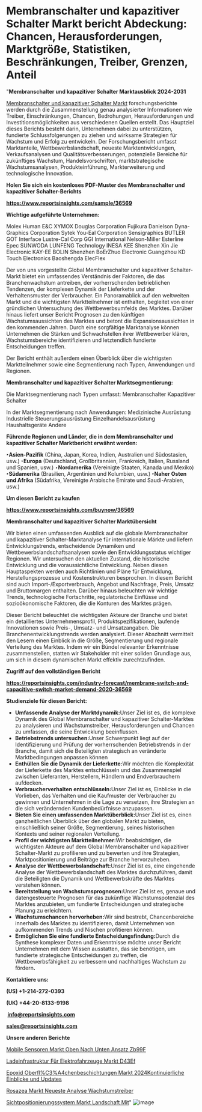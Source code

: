 # Membranschalter und kapazitiver Schalter Markt bericht Abdeckung: Chancen, Herausforderungen, Marktgröße, Statistiken, Beschränkungen, Treiber, Grenzen, Anteil

"<strong><b>Membranschalter und kapazitiver Schalter Marktausblick 2024-2031</b></strong>

<a href=https://www.reportsinsights.com/sample/36569>Membranschalter und kapazitiver Schalter Markt</a> forschungsberichte werden durch die Zusammenstellung genau analysierter Informationen wie Treiber, Einschränkungen, Chancen, Bedrohungen, Herausforderungen und Investitionsmöglichkeiten aus verschiedenen Quellen erstellt. Das Hauptziel dieses Berichts besteht darin, Unternehmen dabei zu unterstützen, fundierte Schlussfolgerungen zu ziehen und wirksame Strategien für Wachstum und Erfolg zu entwickeln. Der Forschungsbericht umfasst Marktanteile, Wettbewerbslandschaft, neueste Marktentwicklungen, Verkaufsanalysen und Qualitätsverbesserungen, potenzielle Bereiche für zukünftiges Wachstum, Handelsvorschriften, marktstrategische Wachstumsanalysen, Produkteinführung, Markterweiterung und technologische Innovation.

<strong><b>Holen Sie sich ein kostenloses PDF-Muster des Membranschalter und kapazitiver Schalter-Berichts</b></strong>

<a href=https://www.reportsinsights.com/sample/36569><strong><u>https://www.reportsinsights.com/sample/36569</u></strong></a>

<strong>Wichtige aufgeführte Unternehmen:</strong>

Molex
Human E&C
XYMOX
Douglas Corporation
Fujikura
Danielson
Dyna-Graphics Corporation
Sytek
You-Eal Corporation
Sensigraphics
BUTLER
GOT Interface
Lustre-Cal Corp
GGI International
Nelson-Miller
Esterline
Epec
SUNWODA
LUNFENG Technology
INESA
KEE
Shenzhen Xin Jie Electronic
KAY-EE
BOLIN
Shenzhen BoErZhuo Electronic
Guangzhou KD Touch Electronics
Baoshengda
ElecFlex

Der von uns vorgestellte Global Membranschalter und kapazitiver Schalter-Markt bietet ein umfassendes Verständnis der Faktoren, die das Branchenwachstum antreiben, der vorherrschenden betrieblichen Tendenzen, der komplexen Dynamik der Lieferkette und der Verhaltensmuster der Verbraucher. Ein Panoramablick auf den weltweiten Markt und die wichtigsten Marktteilnehmer ist enthalten, begleitet von einer gründlichen Untersuchung des Wettbewerbsumfelds des Marktes. Darüber hinaus liefert unser Bericht Prognosen zu den künftigen Wachstumsaussichten des Marktes und betont die Expansionsaussichten in den kommenden Jahren. Durch eine sorgfältige Marktanalyse können Unternehmen die Stärken und Schwachstellen ihrer Wettbewerber klären, Wachstumsbereiche identifizieren und letztendlich fundierte Entscheidungen treffen.

Der Bericht enthält außerdem einen Überblick über die wichtigsten Marktteilnehmer sowie eine Segmentierung nach Typen, Anwendungen und Regionen.

<strong>Membranschalter und kapazitiver Schalter Marktsegmentierung:</strong>

Die Marktsegmentierung nach Typen umfasst:
Membranschalter
Kapazitiver Schalter

In der Marktsegmentierung nach Anwendungen:
Medizinische Ausrüstung
Industrielle Steuerungsausrüstung
Einzelhandelsausrüstung
Haushaltsgeräte
Andere

<strong><b>Führende Regionen und Länder, die in dem Membranschalter und kapazitiver Schalter Marktbericht erwähnt werden:</b></strong>

<strong><b>‣Asien-Pazifik</b></strong> (China, Japan, Korea, Indien, Australien und Südostasien, usw.)
<strong><b>‣Europa</b></strong> (Deutschland, Großbritannien, Frankreich, Italien, Russland und Spanien, usw.)
‣<strong><b>Nordamerika</b></strong> (Vereinigte Staaten, Kanada und Mexiko)
<strong><b>‣Südamerika</b></strong> (Brasilien, Argentinien und Kolumbien, usw.)
<strong><b>‣Naher Osten und Afrika</b></strong> (Südafrika, Vereinigte Arabische Emirate und Saudi-Arabien, usw.)

<strong>Um diesen Bericht zu kaufen</strong>

<a href=https://www.reportsinsights.com/buynow/36569><strong><u>https://www.reportsinsights.com/buynow/36569</u></strong></a>

<strong>Membranschalter und kapazitiver Schalter Marktübersicht</strong>

Wir bieten einen umfassenden Ausblick auf die globale Membranschalter und kapazitiver Schalter-Marktanalyse für internationale Märkte und liefern Entwicklungstrends, entscheidende Dynamiken und Wettbewerbslandschaftsanalysen sowie den Entwicklungsstatus wichtiger Regionen. Wir untersuchen den aktuellen Zustand, die historische Entwicklung und die voraussichtliche Entwicklung. Neben diesen Hauptaspekten werden auch Richtlinien und Pläne für Entwicklung, Herstellungsprozesse und Kostenstrukturen besprochen. In diesem Bericht sind auch Import-/Exportverbrauch, Angebot und Nachfrage, Preis, Umsatz und Bruttomargen enthalten. Darüber hinaus beleuchten wir wichtige Trends, technologische Fortschritte, regulatorische Einflüsse und sozioökonomische Faktoren, die die Konturen des Marktes prägen.

Dieser Bericht beleuchtet die wichtigsten Akteure der Branche und bietet ein detailliertes Unternehmensprofil, Produktspezifikationen, laufende Innovationen sowie Preis-, Umsatz- und Umsatzangaben. Die Branchenentwicklungstrends werden analysiert. Dieser Abschnitt vermittelt den Lesern einen Einblick in die Größe, Segmentierung und regionale Verteilung des Marktes. Indem wir ein Bündel relevanter Erkenntnisse zusammenstellen, statten wir Stakeholder mit einer soliden Grundlage aus, um sich in diesem dynamischen Markt effektiv zurechtzufinden.

<strong>Zugriff auf den vollständigen Bericht</strong>

<a href=https://reportsinsights.com/industry-forecast/membrane-switch-and-capacitive-switch-market-demand-2020-36569><strong>https://reportsinsights.com/industry-forecast/membrane-switch-and-capacitive-switch-market-demand-2020-36569</strong></a>

<strong>Studienziele für diesen Bericht:</strong>
<ul>
  <li><strong>Umfassende Analyse der Marktdynamik:</strong>Unser Ziel ist es, die komplexe Dynamik des Global Membranschalter und kapazitiver Schalter-Marktes zu analysieren und Wachstumstreiber, Herausforderungen und Chancen zu umfassen, die seine Entwicklung beeinflussen.</li>
  <li><strong>Betriebstrends untersuchen:</strong>Unser Schwerpunkt liegt auf der Identifizierung und Prüfung der vorherrschenden Betriebstrends in der Branche, damit sich die Beteiligten strategisch an veränderte Marktbedingungen anpassen können</li>
  <li><strong>Enthüllen Sie die Dynamik der Lieferkette:</strong>Wir möchten die Komplexität der Lieferkette des Marktes entschlüsseln und das Zusammenspiel zwischen Lieferanten, Herstellern, Händlern und Endverbrauchern aufdecken.</li>
  <li><strong>Verbraucherverhalten entschlüsseln:</strong>Unser Ziel ist es, Einblicke in die Vorlieben, das Verhalten und die Kaufmuster der Verbraucher zu gewinnen und Unternehmen in die Lage zu versetzen, ihre Strategien an die sich verändernden Kundenbedürfnisse anzupassen.</li>
  <li><strong>Bieten Sie einen umfassenden Marktüberblick:</strong>Unser Ziel ist es, einen ganzheitlichen Überblick über den globalen Markt zu bieten, einschließlich seiner Größe, Segmentierung, seines historischen Kontexts und seiner regionalen Verteilung.</li>
  <li><strong>Profil der wichtigsten Marktteilnehmer:</strong>Wir beabsichtigen, die wichtigsten Akteure auf dem Global Membranschalter und kapazitiver Schalter-Markt zu profilieren und zu bewerten und ihre Strategien, Marktpositionierung und Beiträge zur Branche hervorzuheben.</li>
  <li><strong>Analyse der Wettbewerbslandschaft:</strong>Unser Ziel ist es, eine eingehende Analyse der Wettbewerbslandschaft des Marktes durchzuführen, damit die Beteiligten die Dynamik und Wettbewerbskräfte des Marktes verstehen können.</li>
  <li><strong>Bereitstellung von Wachstumsprognosen:</strong>Unser Ziel ist es, genaue und datengesteuerte Prognosen für das zukünftige Wachstumspotenzial des Marktes anzubieten, um fundierte Entscheidungen und strategische Planung zu erleichtern.</li>
  <li><strong>Wachstumschancen hervorheben:</strong>Wir sind bestrebt, Chancenbereiche innerhalb des Marktes zu identifizieren, damit Unternehmen von aufkommenden Trends und Nischen profitieren können.</li>
  <li><strong>Ermöglichen Sie eine fundierte Entscheidungsfindung:</strong>Durch die Synthese komplexer Daten und Erkenntnisse möchte unser Bericht Unternehmen mit dem Wissen ausstatten, das sie benötigen, um fundierte strategische Entscheidungen zu treffen, die Wettbewerbsfähigkeit zu verbessern und nachhaltiges Wachstum zu fördern<strong>.</strong></li>
</ul>
<strong>Kontaktiere uns:</strong>

<strong>(US) +1-214-272-0393</strong>

<strong>(UK) +44-20-8133-9198</strong>

<strong> </strong><a href=info@reportsinsights.com><strong><u>info@reportsinsights.com</u></strong></a>

<a href=sales@reportsinsights.com><strong><u>sales@reportsinsights.com</u></strong></a>

<strong>Unsere anderen Berichte</strong>

<a href=https://de.linkedin.com/pulse/mobile-sensoren-markt-oben-nach-unten-ansatz-zb99f/>Mobile Sensoren Markt Oben Nach Unten Ansatz Zb99F</a>

<a href=https://de.linkedin.com/pulse/ladeinfrastruktur-für-elektrofahrzeuge-markt-d43ef/>Ladeinfrastruktur Für Elektrofahrzeuge Markt D43Ef</a>

<a href=https://github.com/Jaayaachit/RIMarket/blob/main/Epoxid-Oberfl%C3%A4chenbeschichtungen-Markt-2024Kontinuierliche-Einblicke-und-Updates.md>Epoxid Oberfl%C3%A4chenbeschichtungen Markt 2024Kontinuierliche Einblicke und Updates</a>

<a href=https://de.linkedin.com/pulse/rosazea-markt-neueste-analyse-wachstumstreiber>Rosazea Markt Neueste Analyse Wachstumstreiber</a>

<a href=https://de.linkedin.com/pulse/sichtpositionierungssystem-markt-landschaft-mit>Sichtpositionierungssystem Markt Landschaft Mit</a>"
![image](https://github.com/Jaayaachit/RIResearch/assets/158452289/4d9afe16-8b32-45fc-9fd5-fe52772b88d3)
